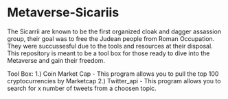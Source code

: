# Metaverse-Sicariis

The Sicarrii are known to be the first organized cloak and dagger assassion group, their goal was to free the Judean people from Roman Occupation.  They were succussesful due to the tools and resources at their disposal.  This repository is meant to be a tool box for those ready to dive into the Metaverse and gain their freedom.  

Tool Box:
  1.) Coin Market Cap - This program allows you to pull the top 100 cryptocurrencies by Marketcap
  2.) Twitter_api - This program allows you to search for x number of tweets from a choosen topic.
 
